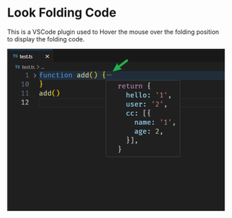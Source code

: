 # Look Folding Code

This is a VSCode plugin used to Hover the mouse over the folding position to display the folding code.

![image](./res/image.png)
